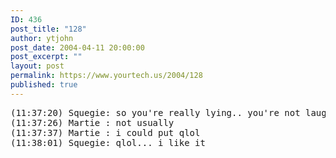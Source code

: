 ```yaml
---
ID: 436
post_title: "128"
author: ytjohn
post_date: 2004-04-11 20:00:00
post_excerpt: ""
layout: post
permalink: https://www.yourtech.us/2004/128
published: true
---
```

<pre>
(11:37:20) Squegie: so you're really lying.. you're not laughing out loud... are you !?!
(11:37:26) Martie : not usually
(11:37:37) Martie : i could put qlol
(11:38:01) Squegie: qlol... i like it
</pre>